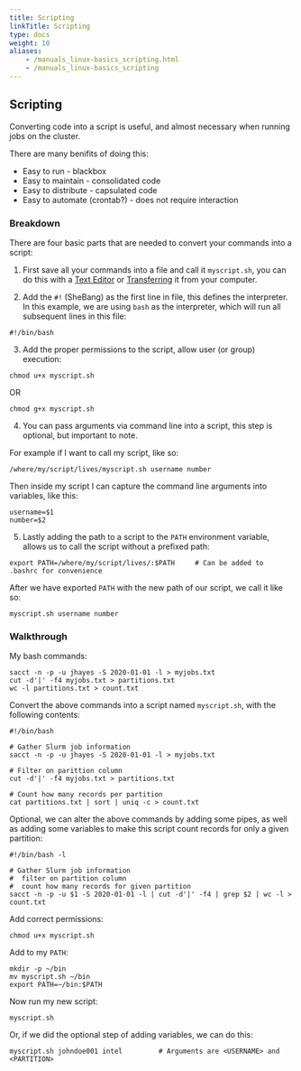 ```yaml
---
title: Scripting
linkTitle: Scripting
type: docs
weight: 10
aliases:
    - /manuals_linux-basics_scripting.html
    - /manuals_linux-basics_scripting
---
```


## Scripting

Converting code into a script is useful, and almost necessary when running jobs on the cluster.

There are many benifits of doing this:

* Easy to run - blackbox
* Easy to maintain - consolidated code
* Easy to distribute - capsulated code
* Easy to automate (crontab?) - does not require interaction

### Breakdown

There are four basic parts that are needed to convert your commands into a script:

1. First save all your commands into a file and call it `myscript.sh`, you can do this with a [Text Editor](manuals_linux-basics_text) or [Transferring](manuals_linux-basics_filesystems) it from your computer.

2. Add the `#!` (SheBang) as the first line in file, this defines the interpreter. In this example, we are using `bash` as the interpreter, which will run all subsequent lines in this file:

```
#!/bin/bash
```

3. Add the proper permissions to the script, allow user (or group) execution:

```
chmod u+x myscript.sh
```

OR

```
chmod g+x myscript.sh
```

4. You can pass arguments via command line into a script, this step is optional, but important to note.

For example if I want to call my script, like so:
```
/where/my/script/lives/myscript.sh username number
```

Then inside my script I can capture the command line arguments into variables, like this:
```
username=$1
number=$2
```

5. Lastly adding the path to a script to the `PATH` environment variable, allows us to call the script without a prefixed path:

```
export PATH=/where/my/script/lives/:$PATH     # Can be added to .bashrc for convenience
```

After we have exported `PATH` with the new path of our script, we call it like so:

```
myscript.sh username number
```

### Walkthrough

My bash commands:
```
sacct -n -p -u jhayes -S 2020-01-01 -l > myjobs.txt
cut -d'|' -f4 myjobs.txt > partitions.txt
wc -l partitions.txt > count.txt
```

Convert the above commands into a script named `myscript.sh`, with the following contents:

```
#!/bin/bash

# Gather Slurm job information
sacct -n -p -u jhayes -S 2020-01-01 -l > myjobs.txt

# Filter on parittion column
cut -d'|' -f4 myjobs.txt > partitions.txt

# Count how many records per partition
cat partitions.txt | sort | uniq -c > count.txt
```

Optional, we can alter the above commands by adding some pipes, as well as adding some variables to make this script count records for only a given partition:

```
#!/bin/bash -l

# Gather Slurm job information
#  filter on partition column
#  count how many records for given partition
sacct -n -p -u $1 -S 2020-01-01 -l | cut -d'|' -f4 | grep $2 | wc -l > count.txt
```

Add correct permissions:

```
chmod u+x myscript.sh
```

Add to my `PATH`:

```
mkdir -p ~/bin
mv myscript.sh ~/bin
export PATH=~/bin:$PATH
```

Now run my new script:

```
myscript.sh
```

Or, if we did the optional step of adding variables, we can do this:

```
myscript.sh johndoe001 intel         # Arguments are <USERNAME> and <PARTITION>
```
